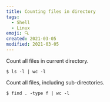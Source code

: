 ```yaml
---
title: Counting files in directory
tags:
  - Shell  
  - Linux
emoji: 🔍
created: 2021-03-05
modified: 2021-03-05
---
```


Count all files in current directory.

```
$ ls -l | wc -l
```

Count all files, including sub-directories.

```
$ find . -type f | wc -l
```


